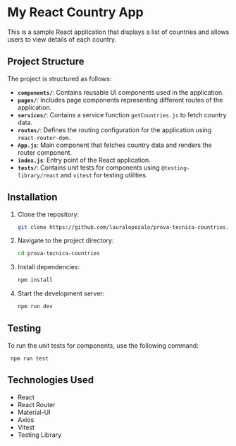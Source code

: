 # My React Country App

This is a sample React application that displays a list of countries and allows users to view details of each country.

## Project Structure

The project is structured as follows:

- **`components/`**: Contains reusable UI components used in the application.
- **`pages/`**: Includes page components representing different routes of the application.
- **`services/`**: Contains a service function `getCountries.js` to fetch country data.
- **`routes/`**: Defines the routing configuration for the application using `react-router-dom`.
- **`App.js`**: Main component that fetches country data and renders the router component.
- **`index.js`**: Entry point of the React application.
- **`tests/`**: Contains unit tests for components using `@testing-library/react` and `vitest` for testing utilities.


## Installation

1. Clone the repository:

   ```bash
   git clone https://github.com/lauralopezalo/prova-tecnica-countries.git
2. Navigate to the project directory:

   ```bash
   cd prova-tecnica-countries
3. Install dependencies:

   ```bash
   npm install
4. Start the development server:

   ```bash
   npm run dev
## Testing
To run the unit tests for components, use the following command:

    
     npm run test


## Technologies Used

- React
- React Router
- Material-UI
- Axios
- Vitest
- Testing Library

